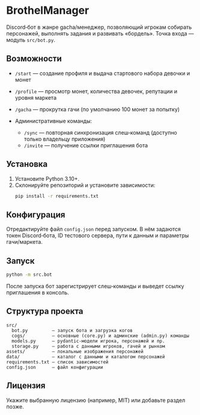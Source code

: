 # BrothelManager

Discord‑бот в жанре gacha/менеджер, позволяющий игрокам собирать персонажей, выполнять задания и развивать «бордель». Точка входа — модуль `src/bot.py`.

## Возможности

- `/start` — создание профиля и выдача стартового набора девочки и монет
- `/profile` — просмотр монет, количества девочек, репутации и уровня маркета
- `/gacha` — прокрутка гачи (по умолчанию 100 монет за попытку)

- Административные команды:
  - `/sync` — повторная синхронизация слеш‑команд (доступно только владельцу приложения)
  - `/invite` — получение ссылки приглашения бота

## Установка

1. Установите Python 3.10+.
2. Склонируйте репозиторий и установите зависимости:
   ```bash
   pip install -r requirements.txt
   ```

## Конфигурация

Отредактируйте файл `config.json` перед запуском. В нём задаются токен Discord‑бота, ID тестового сервера, пути к данным и параметры гачи/маркета.

## Запуск

```bash
python -m src.bot
```

После запуска бот зарегистрирует слеш‑команды и выведет ссылку приглашения в консоль.

## Структура проекта

```
src/
  bot.py         – запуск бота и загрузка когов
  cogs/          – основные (core.py) и админские (admin.py) команды
  models.py      – pydantic‑модели игрока, персонажей и пр.
  storage.py     – работа с данными игроков, гачей и рынком
assets/          – локальные изображения персонажей
data/            – каталог с данными и каталогом персонажей
requirements.txt – список зависимостей
config.json      – файл конфигурации
```

## Лицензия

Укажите выбранную лицензию (например, MIT) или добавьте раздел позже.
